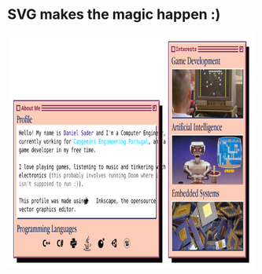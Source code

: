 # SVG makes the magic happen :)
<div>
    <img src="readme.min.svg" width="840" height="480">
</div>